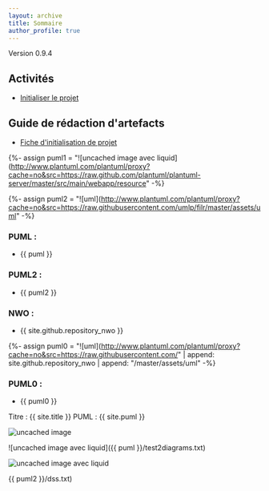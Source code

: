 ```yaml
---
layout: archive
title: Sommaire
author_profile: true
---
```

Version 0.9.4

## Activités
 - [Initialiser le projet](activites/initialiser-projet.html)
 
## Guide de rédaction d'artefacts
 - [Fiche d'initialisation de projet](artefacts/fiche-initialisation-projet.html)

{%- assign puml1 = "![uncached image avec liquid](http://www.plantuml.com/plantuml/proxy?cache=no&src=https://raw.github.com/plantuml/plantuml-server/master/src/main/webapp/resource" -%}

{%- assign puml2 = "![uml](http://www.plantuml.com/plantuml/proxy?cache=no&src=https://raw.githubusercontent.com/umlp/filr/master/assets/uml" -%}

### PUML :
 - {{ puml }}


### PUML2 :
 - {{ puml2 }}

### NWO :
 - {{ site.github.repository_nwo }}

{%- assign puml0 = "![uml](http://www.plantuml.com/plantuml/proxy?cache=no&src=https://raw.githubusercontent.com/" | append: site.github.repository_nwo | append: "/master/assets/uml" -%}

### PUML0 : 
 - {{ puml0 }}

Titre : {{ site.title }}
PUML : {{ site.puml }}

![uncached image](http://www.plantuml.com/plantuml/proxy?cache=no&src=https://raw.github.com/plantuml/plantuml-server/master/src/main/webapp/resource/test2diagrams.txt)

![uncached image avec liquid]({{ puml }}/test2diagrams.txt)

![uncached image avec liquid](http://www.plantuml.com/plantuml/proxy?cache=no&src=https://raw.githubusercontent.com/umlp/filr/master/assets/uml/dss.txt)

{{ puml2 }}/dss.txt)

